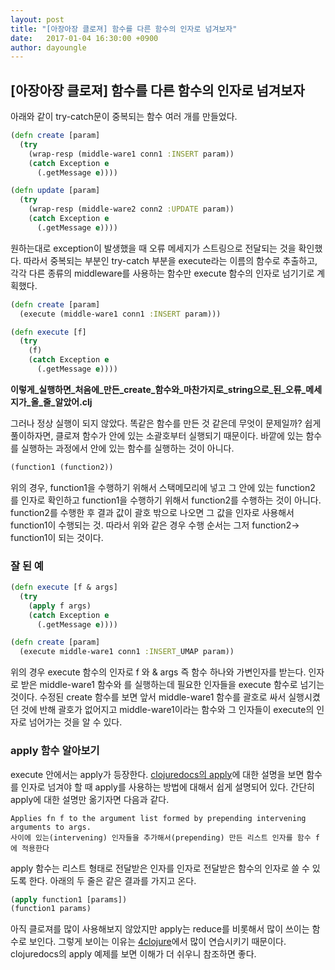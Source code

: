 ```yaml
---
layout: post
title: "[아장아장 클로져] 함수를 다른 함수의 인자로 넘겨보자" 
date:   2017-01-04 16:30:00 +0900 
author: dayoungle
---
```


## [아장아장 클로져] 함수를 다른 함수의 인자로 넘겨보자

아래와 같이 try-catch문이 중복되는 함수 여러 개를 만들었다. 

```clojure
(defn create [param]
  (try
    (wrap-resp (middle-ware1 conn1 :INSERT param))
    (catch Exception e
      (.getMessage e))))

(defn update [param]
  (try
    (wrap-resp (middle-ware2 conn2 :UPDATE param))
    (catch Exception e
      (.getMessage e))))
```

원하는대로 exception이 발생했을 때 오류 메세지가 스트링으로 전달되는 것을 확인했다. 따라서 중복되는 부분인  try-catch 부분을 execute라는 이름의 함수로 추출하고, 각각 다른 종류의 middleware를 사용하는 함수만 execute 함수의 인자로 넘기기로 계획했다. 

```clojure
(defn create [param] 
  (execute (middle-ware1 conn1 :INSERT param)))

(defn execute [f]
  (try
    (f)
    (catch Exception e
      (.getMessage e))))
```
**이렇게\_실행하면\_처음에\_만든\_create\_함수와\_마찬가지로\_string으로\_된\_오류\_메세지가\_올\_줄\_알았어.clj**




그러나 정상 실행이 되지 않았다. 똑같은 함수를 만든 것 같은데 무엇이 문제일까? 쉽게 풀이하자면, 클로져 함수가 안에 있는 소괄호부터 실행되기 때문이다. 바깥에 있는 함수를 실행하는 과정에서 안에 있는 함수를 실행하는 것이 아니다. 

```clojure
(function1 (function2))
```
위의 경우, function1을 수행하기 위해서 스택메모리에 넣고 그 안에 있는 function2 를 인자로 확인하고 function1을 수행하기 위해서  function2를 수행하는 것이 아니다. 
function2를 수행한 후 결과 값이 괄호 밖으로 나오면 그 값을 인자로 사용해서 function1이 수행되는 것. 따라서 위와 같은 경우 수행 순서는 그저 function2-> function1이 되는 것이다.

### 잘 된 예 

```clojure
(defn execute [f & args]
  (try
    (apply f args)
    (catch Exception e
      (.getMessage e))))

(defn create [param]
  (execute middle-ware1 conn1 :INSERT_UMAP param))
```

위의 경우 execute 함수의 인자로 f 와 & args 즉 함수 하나와 가변인자를 받는다. 인자로 받은 middle-ware1 함수와 를 실행하는데 필요한 인자들을 execute 함수로 넘기는 것이다. 수정된 create 함수를 보면 앞서 middle-ware1 함수를 괄호로 싸서 실행시켰던 것에 반해 괄호가 없어지고 middle-ware1이라는 함수와 그 인자들이 execute의 인자로 넘어가는 것을 알 수 있다.

### apply 함수 알아보기 
execute 안에서는 apply가 등장한다. [clojuredocs의 apply](https://clojuredocs.org/clojure.core/apply)에 대한 설명을 보면 함수를 인자로 넘겨야 할 때 apply를 사용하는 방법에 대해서 쉽게 설명되어 있다. 간단히 apply에 대한 설명만 옮기자면 다음과 같다. 

```
Applies fn f to the argument list formed by prepending intervening arguments to args.
사이에 있는(intervening) 인자들을 추가해서(prepending) 만든 리스트 인자를 함수 f에 적용한다
```

apply 함수는 리스트 형태로 전달받은 인자를 인자로 전달받은 함수의 인자로 쓸 수 있도록 한다.
아래의 두 줄은 같은 결과를 가지고 온다. 

```clojure
(apply function1 [params]) 
(function1 params)
```

아직 클로져를 많이 사용해보지 않았지만 apply는 reduce를 비롯해서 많이 쓰이는 함수로 보인다. 그렇게 보이는 이유는 [4clojure](http://www.4clojure.com/)에서 많이 연습시키기 때문이다. clojuredocs의 apply 예제를 보면 이해가 더 쉬우니 참조하면 좋다. 

















